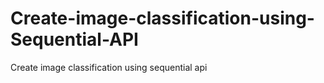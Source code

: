 # Create-image-classification-using-Sequential-API
Create image classification using sequential api
